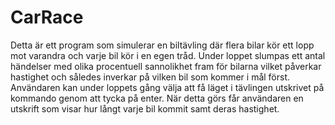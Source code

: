 # CarRace

Detta är ett program som simulerar en biltävling där flera bilar kör ett lopp mot varandra och varje bil kör i en egen tråd. Under loppet slumpas ett antal händelser med olika procentuell sannolikhet fram för bilarna vilket påverkar hastighet och således inverkar på vilken bil som kommer i mål först. Användaren kan under loppets gång välja att få läget i tävlingen utskrivet på kommando genom att tycka på enter. När detta görs får användaren en utskrift som visar hur långt varje bil kommit samt deras hastighet.
